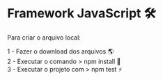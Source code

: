 # Framework JavaScript 🛠

Para criar o arquivo local:

1 - Fazer o download dos arquivos 🌎<br>
2 - Executar o comando > npm install 📝<br>
3 - Executar o projeto com > npm test ⚡
